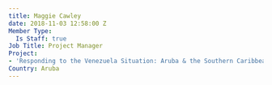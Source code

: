 ```yaml
---
title: Maggie Cawley
date: 2018-11-03 12:58:00 Z
Member Type:
  Is Staff: true
Job Title: Project Manager
Project:
- 'Responding to the Venezuela Situation: Aruba & the Southern Caribbean'
Country: Aruba
---
```


